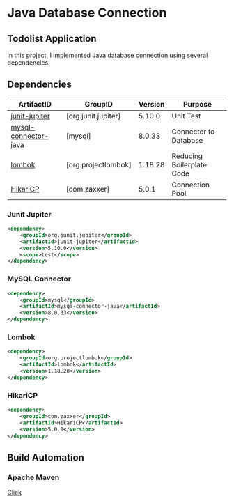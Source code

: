 # Java Database Connection


## Todolist Application

In this project, I implemented Java database connection using several dependencies.


## Dependencies
| ArtifactID                                                         | GroupID             | Version | Purpose                   |
|--------------------------------------------------------------------|---------------------|---------|---------------------------|
| [junit-jupiter](https://github.com/junit-team/junit5-samples)      | [org.junit.jupiter] | 5.10.0  | Unit Test                 |
| [mysql-connector-java](https://github.com/mysql/mysql-connector-j) | [mysql]             | 8.0.33  | Connector to Database     |
| [lombok](https://github.com/projectlombok/lombok)                  | [org.projectlombok] | 1.18.28 | Reducing Boilerplate Code |
| [HikariCP](https://github.com/brettwooldridge/HikariCP)            | [com.zaxxer]        | 5.0.1   | Connection Pool           |

### Junit Jupiter
```xml
<dependency>
    <groupId>org.junit.jupiter</groupId>
    <artifactId>junit-jupiter</artifactId>
    <version>5.10.0</version>
    <scope>test</scope>
</dependency>
```

### MySQL Connector
```xml
<dependency>
    <groupId>mysql</groupId>
    <artifactId>mysql-connector-java</artifactId>
    <version>8.0.33</version>
</dependency>
```

### Lombok
```xml
<dependency>
    <groupId>org.projectlombok</groupId>
    <artifactId>lombok</artifactId>
    <version>1.18.28</version>
</dependency>
```

### HikariCP
```xml
<dependency>
    <groupId>com.zaxxer</groupId>
    <artifactId>HikariCP</artifactId>
    <version>5.0.1</version>
</dependency>
```

## Build Automation

### Apache Maven
[Click](https://github.com/apache/maven) 